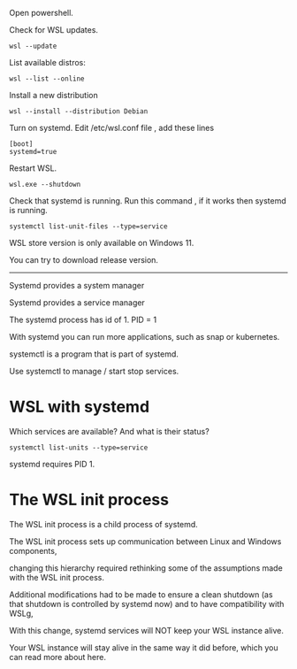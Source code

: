 Open powershell.

Check for WSL updates.

```
wsl --update 
```

List available distros:

```
wsl --list --online
```

Install a new distribution

```
wsl --install --distribution Debian
```

Turn on systemd. 
Edit /etc/wsl.conf file , add these lines

```
[boot]
systemd=true
```

Restart WSL. 

```
wsl.exe --shutdown 
```

Check that systemd is running. Run this command , if it works then systemd is running. 

```
systemctl list-unit-files --type=service 
```

 
WSL store version is only available on Windows 11.

You can try to download release version.






--- 
Systemd provides a system manager 

Systemd provides a service manager 

The systemd process has id of 1. PID = 1

With systemd you can run more applications, such as snap or kubernetes.

systemctl is a program that is part of systemd.

Use systemctl to manage / start stop services. 




# WSL with systemd 

Which services are available? And what is their status?

```
systemctl list-units --type=service 
```

systemd requires PID 1. 

# The WSL init process

The WSL init process is a child process of systemd. 

The WSL init process sets up communication between Linux and Windows components, 

changing this hierarchy required rethinking some of the assumptions made with the WSL init process. 

Additional modifications had to be made to ensure a clean shutdown (as that shutdown is controlled by systemd now) and to have compatibility with WSLg, 

With this change, systemd services will NOT keep your WSL instance alive. 

Your WSL instance will stay alive in the same way it did before, which you can read more about here.
